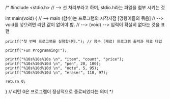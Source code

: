 /* #include <stdio.h> // --> 선 처리부라고 하며, stdio.h라는 파일을 첨부 시키는 것

int main(void) {
// --> main (함수)는 프로그램의 시작지점 [명령어들의 묶음]
// --> void를 넣으려면 리턴 값이 없어야 함.
// --> (void) --> 입력이 확실히 없다는 것을 표현

	printf("첫 번째 프로그램을 실행합니다."); // 함수 (재료) 프로그램 출력과 재료 대입

	printf("Fun Programming!");

	printf("%10s%10s%10s \n", "item", "count", "price");
	printf("%10s%10d%10d \n", "pen", 20, 100);
	printf("%10s%10d%10d \n", "note", 5, 95);
	printf("%10s%10d%10d \n", "eraser", 110, 97);

	return 0;
}   // 리턴 0은 프로그램이 정상적으로 종료되었다는 의미
*/
